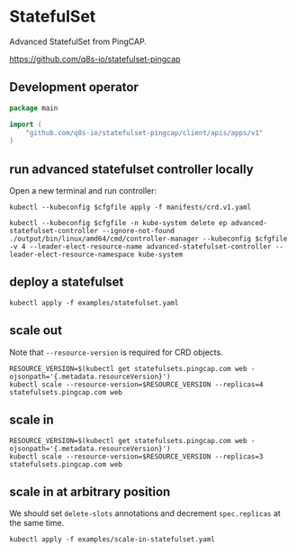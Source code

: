 # StatefulSet

Advanced StatefulSet from PingCAP.

https://github.com/q8s-io/statefulset-pingcap

## Development operator

```go
package main

import (
	"github.com/q8s-io/statefulset-pingcap/client/apis/apps/v1"
)
```

## run advanced statefulset controller locally

Open a new terminal and run controller:

```
kubectl --kubeconfig $cfgfile apply -f manifests/crd.v1.yaml

kubectl --kubeconfig $cfgfile -n kube-system delete ep advanced-statefulset-controller --ignore-not-found
./output/bin/linux/amd64/cmd/controller-manager --kubeconfig $cfgfile -v 4 --leader-elect-resource-name advanced-statefulset-controller --leader-elect-resource-namespace kube-system

```

## deploy a statefulset

```
kubectl apply -f examples/statefulset.yaml
```

## scale out

Note that `--resource-version` is required for CRD objects.

```
RESOURCE_VERSION=$(kubectl get statefulsets.pingcap.com web -ojsonpath='{.metadata.resourceVersion}')
kubectl scale --resource-version=$RESOURCE_VERSION --replicas=4 statefulsets.pingcap.com web
```

## scale in

```
RESOURCE_VERSION=$(kubectl get statefulsets.pingcap.com web -ojsonpath='{.metadata.resourceVersion}')
kubectl scale --resource-version=$RESOURCE_VERSION --replicas=3 statefulsets.pingcap.com web
```

## scale in at arbitrary position

We should set `delete-slots` annotations and decrement `spec.replicas` at the
same time.

```
kubectl apply -f examples/scale-in-statefulset.yaml 
```
